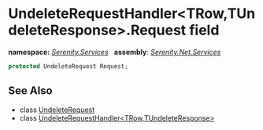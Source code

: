 # UndeleteRequestHandler&lt;TRow,TUndeleteResponse&gt;.Request field
**namespace:** *[Serenity.Services](../../README.md#serenity.services-namespace)*   **assembly**: *[Serenity.Net.Services](../../README.md)*

```csharp
protected UndeleteRequest Request;
```

## See Also

* class [UndeleteRequest](../UndeleteRequest.md)
* class [UndeleteRequestHandler&lt;TRow,TUndeleteResponse&gt;](../UndeleteRequestHandler-2.md)